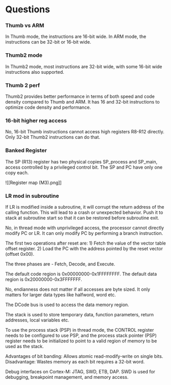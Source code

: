 # Questions
### Thumb vs ARM
In Thumb mode, the instructions are 16-bit wide. In ARM mode, the instructions can be 32-bit or 16-bit wide.

### Thumb2 mode
In Thumb2 mode, most instructions are 32-bit wide, with some 16-bit wide instructions also supported.

### Thumb 2 perf
Thumb2 provides better performance in terms of both speed and code density compared to Thumb and ARM. It has 16 and 32-bit instructions to optimize code density and performance.

### 16-bit higher reg access
No, 16-bit Thumb instructions cannot access high registers R8-R12 directly. Only 32-bit Thumb2 instructions can do that.

### Banked Register
The SP (R13) register has two physical copies SP_process and SP_main, access controlled by a privileged control bit. The SP and PC have only one copy each.

![[Register map (M3).png]]

### LR mod in subroutine
If LR is modified inside a subroutine, it will corrupt the return address of the calling function. This will lead to a crash or unexpected behavior.
Push it to stack at subroutine start so that it can be restored before subroutine exit.


No, in thread mode with unprivileged access, the processor cannot directly modify PC or LR. It can only modify PC by performing a branch instruction.

The first two operations after reset are: 1) Fetch the value of the vector table offset register. 2) Load the PC with the address pointed by the reset vector (offset 0x00).

The three phases are - Fetch, Decode, and Execute.

The default code region is 0x00000000-0x1FFFFFFFF. The default data region is 0x20000000-0x3FFFFFFF.

No, endianness does not matter if all accesses are byte sized. It only matters for larger data types like halfword, word etc.

The DCode bus is used to access the data memory region.

The stack is used to store temporary data, function parameters, return addresses, local variables etc.

To use the process stack (PSP) in thread mode, the CONTROL register needs to be configured to use PSP, and the process stack pointer (PSP) register needs to be initialized to point to a valid region of memory to be used as the stack.

Advantages of bit banding: Allows atomic read-modify-write on single bits. Disadvantage: Wastes memory as each bit requires a 32-bit word.

Debug interfaces on Cortex-M: JTAG, SWD, ETB, DAP. SWD is used for debugging, breakpoint management, and memory access.